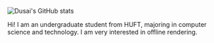 ![Dusai's GitHub stats](https://github-readme-stats.vercel.app/api?username=GraphicsEnthusiast&show_icons=true&theme=merko)

Hi! I am an undergraduate student from HUFT, majoring in computer science and technology. I am very interested in offline rendering.

